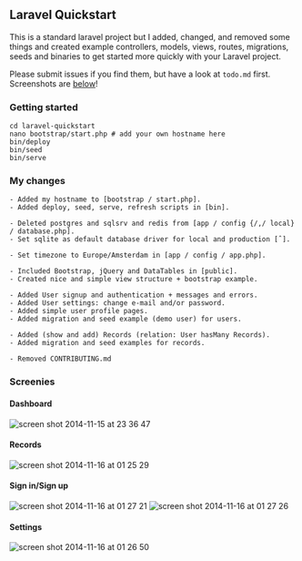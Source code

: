 ## Laravel Quickstart
This is a standard laravel project but I added, changed, and removed some things and created example controllers, models, views, routes, migrations, seeds and binaries to get started more quickly with your Laravel project. 

Please submit issues if you find them, but have a look at `todo.md` first. Screenshots are [below](#screenies)!

### Getting started
```
cd laravel-quickstart 
nano bootstrap/start.php # add your own hostname here
bin/deploy
bin/seed
bin/serve
```

### My changes
```
- Added my hostname to [bootstrap / start.php].
- Added deploy, seed, serve, refresh scripts in [bin].

- Deleted postgres and sqlsrv and redis from [app / config {/,/ local} / database.php].
- Set sqlite as default database driver for local and production [ˆ].

- Set timezone to Europe/Amsterdam in [app / config / app.php].

- Included Bootstrap, jQuery and DataTables in [public]. 
- Created nice and simple view structure + bootstrap example.

- Added User signup and authentication + messages and errors.
- Added User settings: change e-mail and/or password.
- Added simple user profile pages.
- Added migration and seed example (demo user) for users.

- Added (show and add) Records (relation: User hasMany Records).
- Added migration and seed examples for records.

- Removed CONTRIBUTING.md
```

### Screenies
#### Dashboard
![screen shot 2014-11-15 at 23 36 47](https://cloud.githubusercontent.com/assets/1312973/5059579/9be62026-6d20-11e4-8a06-53f949b0bfa4.png)
#### Records
![screen shot 2014-11-16 at 01 25 29](https://cloud.githubusercontent.com/assets/1312973/5059857/7d94963e-6d2f-11e4-98d2-c7216085ab4e.png)
#### Sign in/Sign up
![screen shot 2014-11-16 at 01 27 21](https://cloud.githubusercontent.com/assets/1312973/5059862/c977a000-6d2f-11e4-889d-7c6dd642f599.png)
![screen shot 2014-11-16 at 01 27 26](https://cloud.githubusercontent.com/assets/1312973/5059863/ca17bf90-6d2f-11e4-84d6-0d9e1a47eadd.png)
#### Settings
![screen shot 2014-11-16 at 01 26 50](https://cloud.githubusercontent.com/assets/1312973/5059859/a8884c78-6d2f-11e4-8ba0-706aaf56914e.png)

